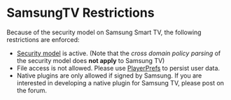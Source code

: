 # SamsungTV Restrictions

Because of the security model on Samsung Smart TV, the following restrictions are enforced:

* [Security model](SecuritySandboxSamsungTV) is active. (Note that the _cross domain policy parsing_ of the security model does **not apply** to Samsung TV)
* File access is not allowed.  Please use [PlayerPrefs](ScriptRef:PlayerPrefs.html) to persist user data.
* Native plugins are only allowed if signed by Samsung.  If you are interested in developing a native plugin for Samsung TV, please post on the forum.
 
